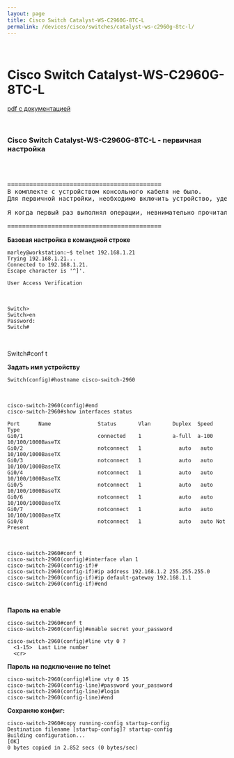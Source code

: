 ```yaml
---
layout: page
title: Cisco Switch Catalyst-WS-C2960G-8TC-L
permalink: /devices/cisco/switches/catalyst-ws-c2960g-8tc-l/
---
```



<br/>

# Cisco Switch Catalyst-WS-C2960G-8TC-L



<a href="/files/books/Catalyst_2960_Switch_GSG_8port.pdf">pdf с документацией</a>

<br/>

### Cisco Switch Catalyst-WS-C2960G-8TC-L - первичная настройка


<br/>

<pre>

==========================================
В комплекте с устройством консольного кабеля не было.
Для первичной настройки, необходимо включить устройство, удерживать кнопку mode слева внизу на устройстве пока все индикаторы не станут зеленого цвета, далее необходимо подключиться к маршрутизатору http://10.0.0.1/ и уже там установить ip адрес устройства.

Я когда первый раз выполнял операции, невнимательно прочитал пошаговые инструкции из-за чего потерял много времени.

==========================================
</pre>

**Базовая настройка в командной строке**

    marley@workstation:~$ telnet 192.168.1.21
    Trying 192.168.1.21...
    Connected to 192.168.1.21.
    Escape character is '^]'.

    User Access Verification


<br/>

    Switch>
    Switch>en
    Password:
    Switch#

<br/>

Switch#conf t

**Задать имя устройству**

    Switch(config)#hostname cisco-switch-2960


<br/>

    cisco-switch-2960(config)#end
    cisco-switch-2960#show interfaces status

    Port      Name               Status       Vlan       Duplex  Speed Type
    Gi0/1                        connected    1          a-full  a-100 10/100/1000BaseTX
    Gi0/2                        notconnect   1            auto   auto 10/100/1000BaseTX
    Gi0/3                        notconnect   1            auto   auto 10/100/1000BaseTX
    Gi0/4                        notconnect   1            auto   auto 10/100/1000BaseTX
    Gi0/5                        notconnect   1            auto   auto 10/100/1000BaseTX
    Gi0/6                        notconnect   1            auto   auto 10/100/1000BaseTX
    Gi0/7                        notconnect   1            auto   auto 10/100/1000BaseTX
    Gi0/8                        notconnect   1            auto   auto Not Present


<br/>

    cisco-switch-2960#conf t
    cisco-switch-2960(config)#interface vlan 1
    cisco-switch-2960(config-if)#
    cisco-switch-2960(config-if)#ip address 192.168.1.2 255.255.255.0
    cisco-switch-2960(config-if)#ip default-gateway 192.168.1.1
    cisco-switch-2960(config-if)#end

<br/>

**Пароль на enable**

    cisco-switch-2960#conf t
    cisco-switch-2960(config)#enable secret your_password

    cisco-switch-2960(config)#line vty 0 ?  
      <1-15>  Last Line number
      <cr>


**Пароль на подключение по telnet**

    cisco-switch-2960(config)#line vty 0 15
    cisco-switch-2960(config-line)#password your_password
    cisco-switch-2960(config-line)#login
    cisco-switch-2960(config-line)#end


**Сохраняю конфиг:**

    cisco-switch-2960#copy running-config startup-config
    Destination filename [startup-config]? startup-config
    Building configuration...
    [OK]
    0 bytes copied in 2.852 secs (0 bytes/sec)
